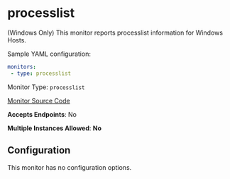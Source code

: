 <!--- GENERATED BY gomplate from scripts/docs/monitor-page.md.tmpl --->

# processlist

(Windows Only) This monitor reports processlist
information for Windows Hosts.

Sample YAML configuration:

```yaml
monitors:
 - type: processlist
```


Monitor Type: `processlist`

[Monitor Source Code](https://github.com/signalfx/signalfx-agent/tree/master/internal/monitors/processlist)

**Accepts Endpoints**: No

**Multiple Instances Allowed**: **No**

## Configuration

This monitor has no configuration options.




